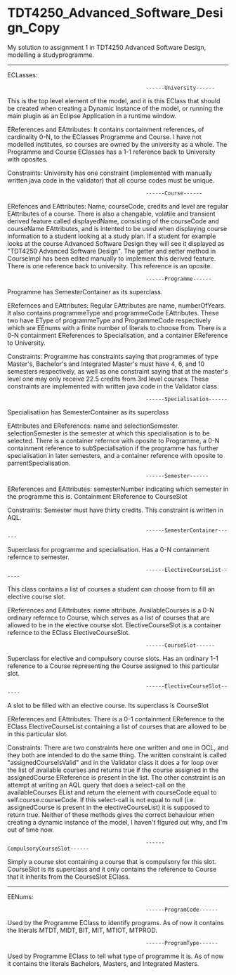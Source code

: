 # TDT4250_Advanced_Software_Design_Copy

My solution to assignment 1 in TDT4250 Advanced Software Design, modelling a studyprogramme.

-----------------------------------------------------------------------------------------------------------------------

ECLasses:

                                                ------University------
                                                
This is the top level element of the model, and it is this EClass that should be created when creating a Dynamic Instance of the model, or running the main plugin as an Eclipse Application in a runtime window. 

EReferences and EAttributes:
It contains containment references, of cardinality 0-N, to the EClasses Programme and Course. I have not modelled institutes, so courses are owned by the university as a whole. The Programme and Course EClasses has a 1-1 reference back to University with oposites.

Constraints:
University has one constraint (implemented with manually written java code in the validator) that all course codes must be unique.


                                                ------Course------
ERefences and EAttributes:
Name, courseCode, credits and level are regular EAttributes of a course. 
There is also a changable, volatile and transient derived feature called displayedName, consisting of the courseCode and courseName EAttributes, and is intented to be used when displaying course information to a student looking at a study plan. If a student for example looks at the course Advanced Software Design they will see it displayed as "TDT4250 Advanced Software Design". The getter and setter method in CourseImpl has been edited manually to implement this derived feature.
There is one reference back to university. This reference is an oposite.


                                                ------Programme------
Programme has SemesterContainer as its superclass.

ERefernces and EAttributes:
Regular EAttributes are name, numberOfYears. It also contains programmeType and programmeCode EAttributes. These two have EType of programmeType and ProgrammeCode respectively which are EEnums with a finite number of literals to choose from.
There is a 0-N containment EReferences to Specialisation, and a container EReference to University.

Constraints:
Programme has constraints saying that programmes of type Master's, Bachelor's and Integrated Master's must have 4, 6, and 10 semesters respectively, as well as one constraint saying that at the master's level one may only receive 22.5 credits from 3rd level courses. These constraints are implemented with written java code in the Validator class.


                                                ------Specialisation------
Specialisatiion has SemesterContainer as its superclass

EAttributes and EReferences:
name and selectionSemester. selectionSemester is the semester at which this specialisation is to be selected.
There is a container refernce with oposite to Programme, a 0-N containment reference to subSpecialisation if the programme has further specialisation in later semesters, and a container reference with oposite to parrentSpecialisation.


                                                ------Semester------
EReferences and EAttributes:
semesterNumber indicating which semester in the programme this is.
Containment EReference to CourseSlot

Constraints:
Semester must have thirty credits. This constraint is written in AQL.


                                                ------SemesterContainer------
Superclass for programme and specialisation. Has a 0-N containment refernce to semester.


                                                ------ElectiveCourseList------
This class contains a list of courses a student can choose from to fill an elective course slot.

EReferences and EAttributes:
name attribute. 
AvailableCourses is a 0-N ordinary refernce to Course, which serves as a list of courses that are allowed to be in the elective course slot. 
ElectiveCourseSlot is a container refernce to the EClass ElectiveCourseSlot.


                                                ------CourseSlot------
Superclass for elective and compulsory course slots. Has an ordinary 1-1 reference to a Course representing the Course assigned to this particular slot.


                                                ------ElectiveCourseSlot------
A slot to be filled with an elective course. Its superclass is CourseSlot

EReferences and EAttributes:
There is a 0-1 containment EReference to the EClass ElectiveCourseList containing a list of courses that are allowed to be in this particular slot.

Constraints:
There are two constraints here one written and one in OCL, and they both are intended to do the same thing. The written constraint is called "assignedCourseIsValid" and in the Validator class it does a for loop over the list of available courses and returns true if the course assigned in the assignedCourse EReference is present in the list. 
The other constraint is an attempt at writing an AQL query that does a select-call on the availableCourses EList and return the element with courseCode equal to self.course.courseCode. If this select-call is not equal to null (i.e. assignedCourse is present in the electiveCourseList) it is supposed to return true. 
Neither of these methods gives the correct behaviour when creating a dynamic instance of the model, I haven't figured out why, and I'm out of time now.


                                                ------CompulsoryCourseSlot------
Simply a course slot containing a course that is compulsory for this slot. CourseSlot is its superclass and it only contains the reference to Course that it inherits from the CourseSlot EClass.

-----------------------------------------------------------------------------------------------------------------------



EENums:

                                                ------ProgramCode------
Used by the Programme EClass to identify programs. As of now it contains the literals MTDT, MIDT, BIT, MIT, MTIOT, MTPROD.

                                                ------ProgramType------
Used by Programme EClass to tell what type of programme it is. As of now it contains the literals Bachelors, Masters, and Integrated Masters.
